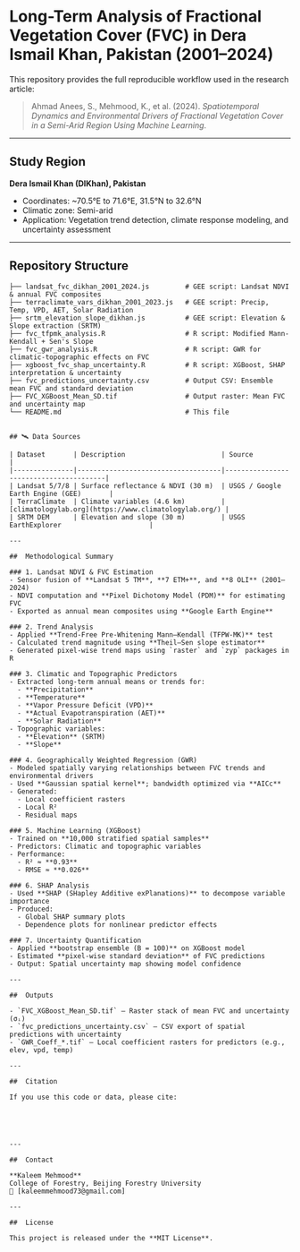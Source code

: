 # Long-Term Analysis of Fractional Vegetation Cover (FVC) in Dera Ismail Khan, Pakistan (2001–2024)

This repository provides the full reproducible workflow used in the research article:

> Ahmad Anees, S., Mehmood, K., et al. (2024). *Spatiotemporal Dynamics and Environmental Drivers of Fractional Vegetation Cover in a Semi-Arid Region Using Machine Learning*. 
---

## Study Region

**Dera Ismail Khan (DIKhan), Pakistan**  
- Coordinates: ~70.5°E to 71.6°E, 31.5°N to 32.6°N  
- Climatic zone: Semi-arid  
- Application: Vegetation trend detection, climate response modeling, and uncertainty assessment

---

##  Repository Structure

```text
├── landsat_fvc_dikhan_2001_2024.js         # GEE script: Landsat NDVI & annual FVC composites
├── terraclimate_vars_dikhan_2001_2023.js   # GEE script: Precip, Temp, VPD, AET, Solar Radiation
├── srtm_elevation_slope_dikhan.js          # GEE script: Elevation & Slope extraction (SRTM)
├── fvc_tfpmk_analysis.R                    # R script: Modified Mann-Kendall + Sen's Slope
├── fvc_gwr_analysis.R                      # R script: GWR for climatic-topographic effects on FVC
├── xgboost_fvc_shap_uncertainty.R          # R script: XGBoost, SHAP interpretation & uncertainty
├── fvc_predictions_uncertainty.csv         # Output CSV: Ensemble mean FVC and standard deviation
├── FVC_XGBoost_Mean_SD.tif                 # Output raster: Mean FVC and uncertainty map
└── README.md                               # This file


## 🛰️ Data Sources

| Dataset       | Description                        | Source                                 |
|---------------|------------------------------------|----------------------------------------|
| Landsat 5/7/8 | Surface reflectance & NDVI (30 m)  | USGS / Google Earth Engine (GEE)       |
| TerraClimate  | Climate variables (4.6 km)         | [climatologylab.org](https://www.climatologylab.org/) |
| SRTM DEM      | Elevation and slope (30 m)         | USGS EarthExplorer                      |

---

##  Methodological Summary

### 1. Landsat NDVI & FVC Estimation
- Sensor fusion of **Landsat 5 TM**, **7 ETM+**, and **8 OLI** (2001–2024)
- NDVI computation and **Pixel Dichotomy Model (PDM)** for estimating FVC
- Exported as annual mean composites using **Google Earth Engine**

### 2. Trend Analysis
- Applied **Trend-Free Pre-Whitening Mann–Kendall (TFPW-MK)** test
- Calculated trend magnitude using **Theil–Sen slope estimator**
- Generated pixel-wise trend maps using `raster` and `zyp` packages in R

### 3. Climatic and Topographic Predictors
- Extracted long-term annual means or trends for:
  - **Precipitation**
  - **Temperature**
  - **Vapor Pressure Deficit (VPD)**
  - **Actual Evapotranspiration (AET)**
  - **Solar Radiation**
- Topographic variables:
  - **Elevation** (SRTM)
  - **Slope**

### 4. Geographically Weighted Regression (GWR)
- Modeled spatially varying relationships between FVC trends and environmental drivers
- Used **Gaussian spatial kernel**; bandwidth optimized via **AICc**
- Generated:
  - Local coefficient rasters
  - Local R²
  - Residual maps

### 5. Machine Learning (XGBoost)
- Trained on **10,000 stratified spatial samples**
- Predictors: Climatic and topographic variables
- Performance:
  - R² ≈ **0.93**
  - RMSE ≈ **0.026**

### 6. SHAP Analysis
- Used **SHAP (SHapley Additive exPlanations)** to decompose variable importance
- Produced:
  - Global SHAP summary plots
  - Dependence plots for nonlinear predictor effects

### 7. Uncertainty Quantification
- Applied **bootstrap ensemble (B = 100)** on XGBoost model
- Estimated **pixel-wise standard deviation** of FVC predictions
- Output: Spatial uncertainty map showing model confidence

---

##  Outputs

- `FVC_XGBoost_Mean_SD.tif` — Raster stack of mean FVC and uncertainty (σᵢ)
- `fvc_predictions_uncertainty.csv` — CSV export of spatial predictions with uncertainty
- `GWR_Coeff_*.tif` — Local coefficient rasters for predictors (e.g., elev, vpd, temp)

---

##  Citation

If you use this code or data, please cite:





---

##  Contact

**Kaleem Mehmood**  
College of Forestry, Beijing Forestry University  
📧 [kaleemmehmood73@gmail.com]

---

##  License

This project is released under the **MIT License**.















